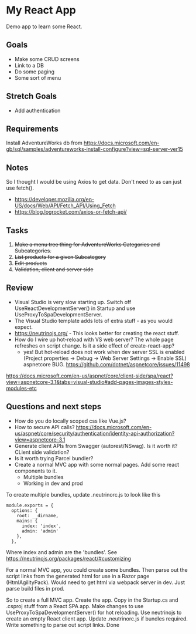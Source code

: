 # My React App

Demo app to learn some React.

## Goals
* Make some CRUD screens
* Link to a DB
* Do some paging
* Some sort of menu

## Stretch Goals
* Add authentication

## Requirements

Install AdventureWorks db from https://docs.microsoft.com/en-gb/sql/samples/adventureworks-install-configure?view=sql-server-ver15

## Notes

So I thought I would be using Axios to get data. Don't need to as can just use fetch().
* https://developer.mozilla.org/en-US/docs/Web/API/Fetch_API/Using_Fetch
* https://blog.logrocket.com/axios-or-fetch-api/

## Tasks

1. ~~Make a menu tree thing for AdventureWorks Categories and Subcategories.~~
2. ~~List products for a given Subcategory~~
3. ~~Edit products~~
4. ~~Validation, client and server side~~

## Review
* Visual Studio is very slow starting up. Switch off UseReactDevelopmentServer() in Startup and use UseProxyToSpaDevelopmentServer.
* The Visual Studio template adds lots of extra stuff - as you would expect. 
* https://neutrinojs.org/ - This looks better for creating the react stuff.
* How do I wire up hot-reload with VS web server? The whole page refreshes on script change. Is it a side effect of create-react-app?
  - yes! But hot-reload does not work when dev server SSL is enabled (Project properties -> Debug -> Web Server Settings -> Enable SSL) aspnetcore BUG.
  https://github.com/dotnet/aspnetcore/issues/11498

https://docs.microsoft.com/en-us/aspnet/core/client-side/spa/react?view=aspnetcore-3.1&tabs=visual-studio#add-pages-images-styles-modules-etc

## Questions and next steps
* How do you do locally scoped css like Vue.js?
* How to secure API calls? https://docs.microsoft.com/en-us/aspnet/core/security/authentication/identity-api-authorization?view=aspnetcore-3.1
* Generate client APIs from Swagger (autorest/NSwag). Is it worth it? CLient side validation?
* Is it worth trying Parcel bundler?
* Create a normal MVC app with some normal pages. Add some react components to it.
	- Multiple bundles
	- Working in dev and prod
	
To create multiple bundles, update .neutrinorc.js to look like this
```
module.exports = {
  options: {
    root: __dirname,
    mains: {
      index: 'index',
      admin: 'admin'
    },
  },
```

Where index and admin are the 'bundles'. See https://neutrinojs.org/packages/react/#customizing

For a normal MVC app, you could create some bundles. Then parse out the script links from the generated html for use in a Razor page (HtmlAgilityPack). Would need to get html via webpack server in dev. Just parse build files in prod.

So to create a full MVC app. Create the app. Copy in the Startup.cs and .csproj stuff from a React SPA app. Make changes to use UseProxyToSpaDevelopmentServer() for hot reloading. Use neutrinojs to create an empty React client app. Update .neutrinorc.js if bundles required. Write something to parse out script links. Done
